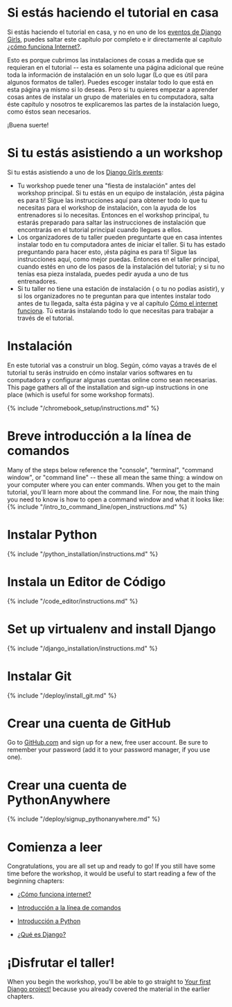 # Si estás haciendo el tutorial en casa

Si estás haciendo el tutorial en casa, y no en uno de los [eventos de Django Girls](https://djangogirls.org/events/), puedes saltar este capítulo por completo e ir directamente al capítulo [¿cómo funciona Internet?](../how_the_internet_works/README.md).

Esto es porque cubrimos las instalaciones de cosas a medida que se requieran en el tutorial -- esta es solamente una página adicional que reúne toda la información de instalación en un solo lugar (Lo que es útil para algunos formatos de taller). Puedes escoger instalar todo lo que está en esta página ya mismo si lo deseas. Pero si tu quieres empezar a aprender cosas antes de instalar un grupo de materiales en tu computadora, salta éste capítulo y nosotros te explicaremos las partes de la instalación luego, como éstos sean necesarios.

¡Buena suerte!

# Si tu estás asistiendo a un workshop

Si tu estás asistiendo a uno de los [Django Girls events](https://djangogirls.org/events/):

* Tu workshop puede tener una "fiesta de instalación" antes del workshop principal. Si tu estás en un equipo de instalación, ¡ésta página es para ti! Sigue las instrucciones aquí para obtener todo lo que tu necesitas para el workshop de instalación, con la ayuda de los entrenadores si lo necesitas. Entonces en el workshop principal, tu estarás preparado para saltar las instrucciones de instalación que encontrarás en el tutorial principal cuando llegues a ellos.
* Los organizadores de tu taller pueden preguntarte que en casa intentes instalar todo en tu computadora antes de iniciar el taller. Si tu has estado preguntando para hacer esto, ¡ésta página es para ti! Sigue las instrucciones aquí, como mejor puedas. Entonces en el taller principal, cuando estés en uno de los pasos de la instalación del tutorial; y si tu no tenías esa pieza instalada, puedes pedir ayuda a uno de tus entrenadores.
* Si tu taller no tiene una estación de instalación ( o tu no podías asistir), y si los organizadores no te preguntan para que intentes instalar todo antes de tu llegada, salta ésta página y ve al capítulo [Cómo el internet funciona](../how_the_internet_works/README.md). Tú estarás instalando todo lo que necesitas para trabajar a través de el tutorial.

# Instalación

En este tutorial vas a construir un blog. Según, cómo vayas a través de el tutorial tu serás instruido en cómo instalar varios softwares en tu computadora y configurar algunas cuentas online como sean necesarias. This page gathers all of the installation and sign-up instructions in one place (which is useful for some workshop formats).

<!--sec data-title="Chromebook setup (if you're using one)"
data-id="chromebook_setup" data-collapse=true ces--> {% include "/chromebook_setup/instructions.md" %} 

<!--endsec-->

# Breve introducción a la línea de comandos

Many of the steps below reference the "console", "terminal", "command window", or "command line" -- these all mean the same thing: a window on your computer where you can enter commands. When you get to the main tutorial, you'll learn more about the command line. For now, the main thing you need to know is how to open a command window and what it looks like: {% include "/intro_to_command_line/open_instructions.md" %}

# Instalar Python

{% include "/python_installation/instructions.md" %}

# Instala un Editor de Código

{% include "/code_editor/instructions.md" %}

# Set up virtualenv and install Django

{% include "/django_installation/instructions.md" %}

# Instalar Git

{% include "/deploy/install_git.md" %}

# Crear una cuenta de GitHub

Go to [GitHub.com](https://www.github.com) and sign up for a new, free user account. Be sure to remember your password (add it to your password manager, if you use one).

# Crear una cuenta de PythonAnywhere

{% include "/deploy/signup_pythonanywhere.md" %}

# Comienza a leer

Congratulations, you are all set up and ready to go! If you still have some time before the workshop, it would be useful to start reading a few of the beginning chapters:

* [¿Cómo funciona internet?](../how_the_internet_works/README.md)

* [Introducción a la línea de comandos](../intro_to_command_line/README.md)

* [Introducción a Python](../python_introduction/README.md)

* [¿Qué es Django?](../django/README.md)

# ¡Disfrutar el taller!

When you begin the workshop, you'll be able to go straight to [Your first Django project!](../django_start_project/README.md) because you already covered the material in the earlier chapters.
